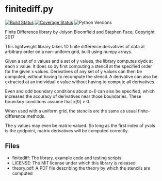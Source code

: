# finitediff.py

[![Build Status](https://travis-ci.org/jolyonb/finitediff.svg?branch=master)](https://travis-ci.org/jolyonb/finitediff)
[![Coverage Status](https://coveralls.io/repos/github/jolyonb/finitediff/badge.svg?branch=master)](https://coveralls.io/github/jolyonb/finitediff?branch=master)
![Python Versions](https://img.shields.io/badge/python-2.7%2C%203.4%2C%203.5%2C%203.6-blue.svg)

Finite Difference library by Jolyon Bloomfield and Stephen Face, Copyright 2017

This lightweight library takes 1D finite difference derivatives of data at arbitrary order on a non-uniform grid, built using numpy arrays.

Given a set of x values and a set of y values, the library computes dydx at each x value. It does so by first computing a stencil at the specified order for the given x values. Derivatives of any set of y values can then be computed, without having to recompute the stencil. A derivative can also be extracted at an individual x value without having to compute all derivatives.

Even and odd boundary conditions about x=0 can also be specified, which increases the accuracy of derivatives near those boundaries. These boundary conditions assume that x[0] > 0.

When used with a uniform grid, the stencils are the same as usual finite-difference methods.

The y values may even be matrix-valued. So long as the first index of yvals is the gridpoint, matrix derivatives will be computed correctly.

## Files

* finitediff: The library, example code and testing scripts
* LICENSE: The MIT license under which this library is released
* theory.pdf: A PDF file describing the theory by which the stencils are computed
